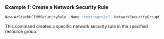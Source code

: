 ### Example 1: Create a Network Security Rule
```powershell
New-AzStackHCIVMSecurityRule -Name "testnsgrule" -NetworkSecurityGroupName "testnsg" -ResourceGroupName "test-rg"
 ```
This command creates a specific network security rule in the specified resource group. 
